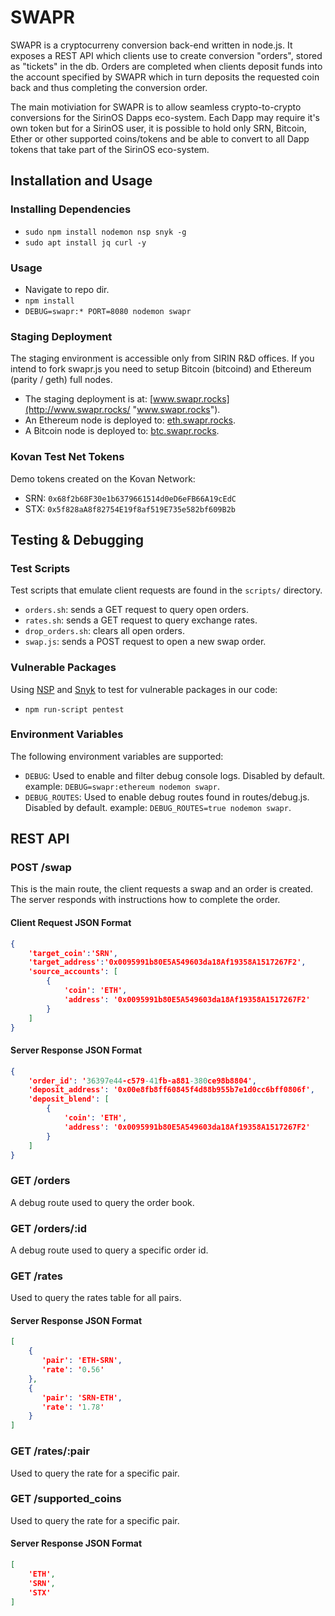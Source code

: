 # SWAPR #

SWAPR is a cryptocurreny conversion back-end written in node.js.
It exposes a REST API which clients use to create conversion "orders", stored as "tickets" in the db.
Orders are completed when clients deposit funds into the account specified by SWAPR which in turn deposits
the requested coin back and thus completing the conversion order.

The main motiviation for SWAPR is to allow seamless crypto-to-crypto conversions for the SirinOS Dapps eco-system.
Each Dapp may require it's own token but for a SirinOS user, it is possible to hold only SRN, Bitcoin, Ether or other supported
coins/tokens and be able to convert to all Dapp tokens that take part of the SirinOS eco-system.

## Installation and Usage ##



### Installing Dependencies ###

* ```sudo npm install nodemon nsp snyk -g```
* ```sudo apt install jq curl -y```

### Usage ###

* Navigate to repo dir.
* ```npm install```
* ```DEBUG=swapr:* PORT=8080 nodemon swapr```

### Staging Deployment ###

The staging environment is accessible only from SIRIN R&D offices.
If you intend to fork swapr.js you need to setup Bitcoin (bitcoind) and Ethereum (parity / geth) full nodes.

* The staging deployment is at: [www.swapr.rocks](http://www.swapr.rocks/ "www.swapr.rocks").
* An Ethereum node is deployed to: [eth.swapr.rocks](http://eth.swapr.rocks/ "eth.swapr.rocks").
* A Bitcoin node is deployed to: [btc.swapr.rocks](http://btc.swapr.rocks/ "btc.swapr.rocks").

### Kovan Test Net Tokens ###

Demo tokens created on the Kovan Network:

* SRN: ```0x68f2b68F30e1b6379661514d0eD6eFB66A19cEdC```
* STX: ```0x5f828aA8f82754E19f8af519E735e582bf609B2b```

## Testing & Debugging ##

### Test Scripts ###

Test scripts that emulate client requests are found in the ```scripts/``` directory.

* ```orders.sh```: sends a GET request to query open orders. 
* ```rates.sh```: sends a GET request to query exchange rates. 
* ```drop_orders.sh```: clears all open orders. 
* ```swap.js```: sends a POST request to open a new swap order. 

### Vulnerable Packages ###

Using [NSP](https://nodesecurity.io/ "NSP") and [Snyk](https://snyk.io "Snyk") to test for vulnerable packages in our code:

* ```npm run-script pentest```

### Environment Variables ###

The following environment variables are supported:

* ```DEBUG```: Used to enable and filter debug console logs. Disabled by default. example: ```DEBUG=swapr:ethereum nodemon swapr```.
* ```DEBUG_ROUTES```: Used to enable debug routes found in routes/debug.js. Disabled by default. example: ```DEBUG_ROUTES=true nodemon swapr```.


## REST API ##

### POST /swap ###
This is the main route, the client requests a swap and an order is created.
The server responds with instructions how to complete the order.

#### Client Request JSON Format ####
```json
{
    'target_coin':'SRN',
    'target_address':'0x0095991b80E5A549603da18Af19358A1517267F2',
    'source_accounts': [
        {
            'coin': 'ETH',
            'address': '0x0095991b80E5A549603da18Af19358A1517267F2'
        }
    ]
}
```

#### Server Response JSON Format ####
```json
{
    'order_id': '36397e44-c579-41fb-a881-380ce98b8804',
    'deposit_address': '0x00e8fb8ff60845f4d88b955b7e1d0cc6bff0806f',
    'deposit_blend': [
        {
            'coin': 'ETH',
            'address': '0x0095991b80E5A549603da18Af19358A1517267F2'
        }
    ]
}
```

### GET /orders ###
A debug route used to query the order book.

### GET /orders/:id ###
A debug route used to query a specific order id.

### GET /rates ###
Used to query the rates table for all pairs.

#### Server Response JSON Format ####
```json
[
    {
       'pair': 'ETH-SRN',
       'rate': '0.56' 
    },
    {
       'pair': 'SRN-ETH',
       'rate': '1.78'
    }
]
```

### GET /rates/:pair ###
Used to query the rate for a specific pair.

### GET /supported_coins ###
Used to query the rate for a specific pair.

#### Server Response JSON Format ####
```json
[
    'ETH',
    'SRN',
    'STX'
]
```
